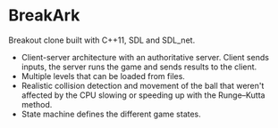 # BreakArk
Breakout clone built with C++11, SDL and SDL_net.

- Client-server architecture with an authoritative server. Client sends inputs, the server runs the game and sends results to the client.
- Multiple levels that can be loaded from files.
- Realistic collision detection and movement of the ball that weren't affected by the CPU slowing or speeding up with the Runge–Kutta method.
- State machine defines the different game states.

